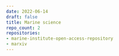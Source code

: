 ```yaml
---
date: 2022-06-14
draft: false
title: Marine science
repo_count: 2
repositories:
- marine-institute-open-access-repository
- marxiv
---
```



